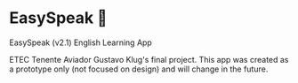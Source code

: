 # EasySpeak 📖
EasySpeak (v2.1) English Learning App

ETEC Tenente Aviador Gustavo Klug's final project. This app was created as a prototype only (not focused on design) and will change in the future. 
